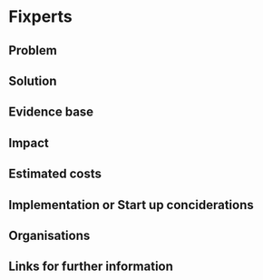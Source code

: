 # Fixperts
## Problem

## Solution

## Evidence base

## Impact

## Estimated costs

## Implementation or Start up conciderations

## Organisations

## Links for further information
